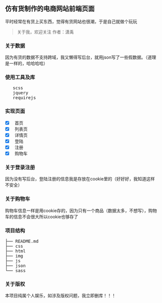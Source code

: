 ## 仿有货制作的电商网站前端页面
  
平时经常在有货上买东西，觉得有货网站也很潮，于是自己就做个玩玩

> 关于我，欢迎关注
  作者：潇禹     

### 关于数据
因为有货的数据不支持跨域，我又懒得写后台，就用json写了一些假数据。（道理是一样的，哈哈哈哈） 

### 使用工具及库
<pre>
   scss  
   jquery
   requirejs
</pre>

### 实现页面

- [x]   首页
- [x]   列表页
- [x]   详情页
- [x]   登陆
- [x]   注册
- [x]   购物车

### 关于登录注册
因为没有写后台，登陆注册的信息我是存放在cookie里的（好好好，我知道这样不安全）

### 关于购物车
购物车信息一样是用cookie存的，因为只有一个商品（数据太多，不想写），购物车的信息不会很大所以cookie也够存了

### 项目结构

<pre>
├── README.md           
├── css           
├── html         
├── img         
├── js        
├── json
└── sass
</pre>

### 关于版权
本项目纯属个人娱乐，如涉及版权问题，我立即删库！！！
